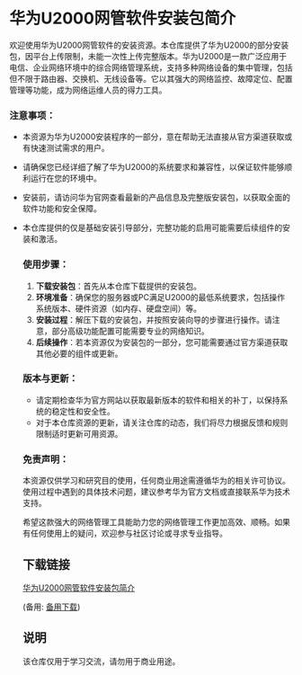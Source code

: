 # 华为U2000网管软件安装包简介

欢迎使用华为U2000网管软件的安装资源。本仓库提供了华为U2000的部分安装包，因平台上传限制，未能一次性上传完整版本。华为U2000是一款广泛应用于电信、企业网络环境中的综合网络管理系统，支持多种网络设备的集中管理，包括但不限于路由器、交换机、无线设备等。它以其强大的网络监控、故障定位、配置管理等功能，成为网络运维人员的得力工具。

### 注意事项：
- 本资源为华为U2000安装程序的一部分，意在帮助无法直接从官方渠道获取或有快速测试需求的用户。
- 请确保您已经详细了解了华为U2000的系统要求和兼容性，以保证软件能够顺利运行在您的环境中。
- 安装前，请访问华为官网查看最新的产品信息及完整版安装包，以获取全面的软件功能和安全保障。
- 本仓库提供的仅是基础安装引导部分，完整功能的启用可能需要后续组件的安装和激活。

  ### 使用步骤：
  1. **下载安装包**：首先从本仓库下载提供的安装包。
  2. **环境准备**：确保您的服务器或PC满足U2000的最低系统要求，包括操作系统版本、硬件资源（如内存、硬盘空间）等。
  3. **安装过程**：解压下载的安装包，并按照安装向导的步骤进行操作。请注意，部分高级功能配置可能需要专业的网络知识。
  4. **后续操作**：若本资源仅为安装包的一部分，您可能需要通过官方渠道获取其他必要的组件或更新。

  ### 版本与更新：
  - 请定期检查华为官方网站以获取最新版本的软件和相关的补丁，以保持系统的稳定性和安全性。
  - 对于本仓库资源的更新，请关注仓库的动态，我们将尽力根据反馈和规则限制适时更新可用资源。

  ### 免责声明：
  本资源仅供学习和研究目的使用，任何商业用途需遵循华为的相关许可协议。使用过程中遇到的具体技术问题，建议参考华为官方文档或直接联系华为技术支持。

  希望这款强大的网络管理工具能助力您的网络管理工作更加高效、顺畅。如果有任何使用上的疑问，欢迎参与社区讨论或寻求专业指导。

  ## 下载链接
  [华为U2000网管软件安装包简介](https://pan.quark.cn/s/3b6b27fa3251) 

  (备用: [备用下载](https://pan.baidu.com/s/1QtGK3iREN8HJZ69UQF8JwQ?pwd=1234))

  ## 说明

  该仓库仅用于学习交流，请勿用于商业用途。
